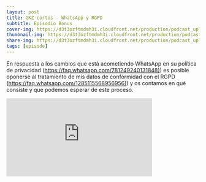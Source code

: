 ```yaml
---
layout: post
title: GKZ cortos - WhatsApp y RGPD
subtitle: Episodio Bonus
cover-img: https://d3t3ozftmdmh3i.cloudfront.net/production/podcast_uploaded_episode/14743809/14743809-1694011449865-35614ae50d49d.jpg
thumbnail-img: https://d3t3ozftmdmh3i.cloudfront.net/production/podcast_uploaded_episode/14743809/14743809-1694011449865-35614ae50d49d.jpg
share-img: https://d3t3ozftmdmh3i.cloudfront.net/production/podcast_uploaded_episode/14743809/14743809-1694011449865-35614ae50d49d.jpg
tags: [episode]
---
```


En respuesta a los cambios que está acometiendo WhatsApp en su política de privacidad ([https://faq.whatsapp.com/781249240131848)](https://faq.whatsapp.com/781249240131848)) es posible oponerse al tratamiento de mis datos de conformidad con el RGPD ([https://faq.whatsapp.com/1285115568956956)](https://faq.whatsapp.com/1285115568956956)) y os contamos en qué consiste y que podemos esperar de este proceso.
<iframe src='https://podcasters.spotify.com/pod/show/geekingzone/embed/episodes/GKZ-cortos---WhatsApp-y-RGPD-e28v3gp' height='204px' width='380px' frameborder='0' scrolling='no'></iframe>